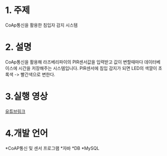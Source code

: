 # 1. 주제
CoAp통신을 활용한 침입자 감지 시스템

# 2. 설명
CoAp통신을 활용해 라즈베리파이의 PIR센서값을 입력받고 값이 변할때마다 데이터베이스에 시간을 저장해주는 시스템입니다. 
PIR센서에 침입 감지가 되면 LED의 색깔이 초록색 -> 빨간색으로 변한다.

# 3.실행 영상
[유튜브링크](https://youtu.be/HuQG70XQCPI)

# 4.개발 언어
*CoAP통신 및 센서 프로그램
 *자바
*DB
 *MySQL
